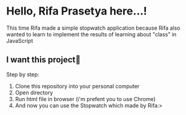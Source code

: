 # Hello, Rifa Prasetya here...!

This time Rifa made a simple stopwatch application because Rifa also wanted to learn to implement the results of learning about "class" in JavaScript

## I want this project🧸

Step by step:

1. Clone this repository into your personal computer
2. Open directory
3. Run html file in browser (i'm prefent you to use Chrome)
4. And now you can use the Stopwatch which made by Rifa:> 
